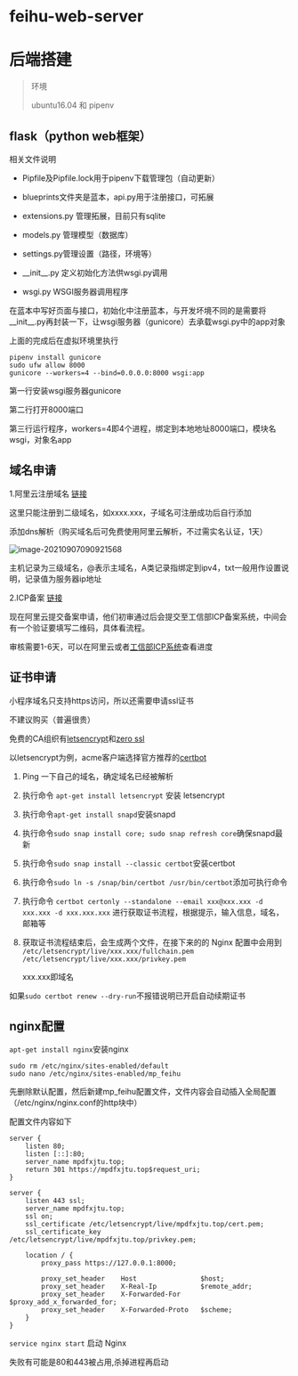 # feihu-web-server
# 后端搭建

> 环境
>
> ubuntu16.04 和 pipenv



## flask（python web框架）

相关文件说明

- Pipfile及Pipfile.lock用于pipenv下载管理包（自动更新）

- blueprints文件夹是蓝本，api.py用于注册接口，可拓展
- extensions.py 管理拓展，目前只有sqlite
- models.py 管理模型（数据库）
- settings.py管理设置（路径，环境等）
- __init\_\_.py 定义初始化方法供wsgi.py调用

- wsgi.py WSGI服务器调用程序

在蓝本中写好页面与接口，初始化中注册蓝本，与开发坏境不同的是需要将__init\_\_.py再封装一下，让wsgi服务器（gunicore）去承载wsgi.py中的app对象

上面的完成后在虚拟环境里执行

```shell
pipenv install gunicore
sudo ufw allow 8000
gunicore --workers=4 --bind=0.0.0.0:8000 wsgi:app
```

第一行安装wsgi服务器gunicore

第二行打开8000端口

第三行运行程序，workers=4即4个进程，绑定到本地地址8000端口，模块名wsgi，对象名app

## 域名申请

1.阿里云注册域名  [链接](https://wanwang.aliyun.com/domain/tld?spm=5176.22941746.J_2447957890.22.7c28a5f6oJAej8#.com)

这里只能注册到二级域名，如xxxx.xxx，子域名可注册成功后自行添加

添加dns解析（购买域名后可免费使用阿里云解析，不过需实名认证，1天）

![image-20210907090921568](D:\笔记\后端搭建\image-20210907090921568.png)

主机记录为三级域名，@表示主域名，A类记录指绑定到ipv4，txt一般用作设置说明，记录值为服务器ip地址

2.ICP备案 [链接](https://beian.aliyun.com/?spm=a2cmq.17629970.0.0.f0d079feqFxEYo)

现在阿里云提交备案申请，他们初审通过后会提交至工信部ICP备案系统，中间会有一个验证要填写二维码，具体看流程。

审核需要1-6天，可以在阿里云或者[工信部ICP系统](https://beian.miit.gov.cn/#/Integrated/index)查看进度

## 证书申请

小程序域名只支持https访问，所以还需要申请ssl证书

不建议购买（普遍很贵）

免费的CA组织有[letsencrypt](https://letsencrypt.org/)和[zero ssl](https://zerossl.com/)

以letsencrypt为例，acme客户端选择官方推荐的[certbot](https://certbot.eff.org/)

1. Ping 一下自己的域名，确定域名已经被解析

2. 执行命令 `apt-get install letsencrypt` 安装 letsencrypt

3. 执行命令`apt-get install snapd`安装snapd

4. 执行命令`sudo snap install core; sudo snap refresh core`确保snapd最新

5. 执行命令`sudo snap install --classic certbot`安装certbot

6. 执行命令`sudo ln -s /snap/bin/certbot /usr/bin/certbot`添加可执行命令

7. 执行命令 `certbot certonly --standalone --email xxx@xxx.xxx -d xxx.xxx -d xxx.xxx.xxx` 进行获取证书流程，根据提示，输入信息，域名，邮箱等

8. 获取证书流程结束后，会生成两个文件，在接下来的的 Nginx 配置中会用到
   `/etc/letsencrypt/live/xxx.xxx/fullchain.pem /etc/letsencrypt/live/xxx.xxx/privkey.pem`

   xxx.xxx即域名

如果`sudo certbot renew --dry-run`不报错说明已开启自动续期证书

## nginx配置

`apt-get install nginx`安装nginx

```shell
sudo rm /etc/nginx/sites-enabled/default
sudo nano /etc/nginx/sites-enabled/mp_feihu
```

先删除默认配置，然后新建mp_feihu配置文件，文件内容会自动插入全局配置（/etc/nginx/nginx.conf的http块中）

配置文件内容如下

```text
server {
    listen 80;
    listen [::]:80;
    server_name mpdfxjtu.top;
 	return 301 https://mpdfxjtu.top$request_uri;
}

server {
    listen 443 ssl;
    server_name mpdfxjtu.top;
    ssl on;
    ssl_certificate /etc/letsencrypt/live/mpdfxjtu.top/cert.pem;
    ssl_certificate_key /etc/letsencrypt/live/mpdfxjtu.top/privkey.pem;
 
    location / {
        proxy_pass https://127.0.0.1:8000;
        
        proxy_set_header	Host				$host;
        proxy_set_header	X-Real-Ip			$remote_addr;
        proxy_set_header	X-Forwarded-For		$proxy_add_x_forwarded_for;        
        proxy_set_header	X-Forwarded-Proto	$scheme;
    }
}
```

`service nginx start` 启动 Nginx

失败有可能是80和443被占用,杀掉进程再启动
